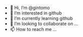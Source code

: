 - 👋 Hi, I’m @gintomo
- 👀 I’m interested in github
- 🌱 I’m currently learning github
- 💞️ I’m looking to collaborate on ...
- 📫 How to reach me ...

<!---
gintomo/gintomo is a ✨ special ✨ repository because its `README.md` (this file) appears on your GitHub profile.
You can click the Preview link to take a look at your changes.
--->
